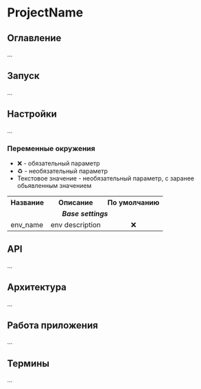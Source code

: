 # ProjectName

## Оглавление
...

## Запуск
...

## Настройки
...

### Переменные окружения
* ❌ - обязательный параметр
* ♻️ - необязательный параметр
* Текстовое значение - необязательный параметр, с заранее обьявленным значением
<table>
    <tr>
        <th>Название</th>
        <th>Описание</th>
        <th>По умолчанию</th>
    </tr>
    <tr>
        <td colspan=3 align="center"><b><i>Base settings</i></b></td>
    </tr>
    <tr>
        <td>env_name</td>
        <td>env description</td>
        <td align="center"">❌</td>
    </tr>
</table>

## API
...
## Архитектура
...
## Работа приложения
...

## Термины
...
